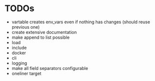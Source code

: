
# TODOs

- vartable creates env_vars even if nothing has changes (should reuse previous one)
- create extensive documentation
- make append to list possible
- load
- include
- docker
- cli
- logging
- make all field separators configurable
- oneliner target
